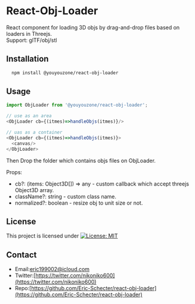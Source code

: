<p align="center">
  <img src="./screenshot/profile.gif" alt=''>
</p>



# React-Obj-Loader
React component for loading 3D objs by drag-and-drop files based on loaders in Threejs.  
Support: glTF/obj/stl  

## Installation
```bash
  npm install @youyouzone/react-obj-loader
```

## Usage
```js
import ObjLoader from '@youyouzone/react-obj-loader';

// use as an area
<ObjLoader cb={(itmes)=>handleObjs(itmes)}/>

// uas as a container
<ObjLoader cb={(itmes)=>handleObjs(itmes)}>
  <canvas/>
</ObjLoader>

```

Then Drop the folder which contains objs files on ObjLoader.  

Props:  

* cb?: (items: Object3D[]) => any - custom callback which accept threejs Object3D array.  
* className?: string - custom class name.  
* normalized?: boolean - resize obj to unit size or not.  

## License
This project is licensed under [![License: MIT](https://img.shields.io/badge/License-MIT-yellow.svg)](https://opensource.org/licenses/MIT)

## Contact
* Email:[eric199002@icloud.com](eric199002@icloud.com)
* Twitter:[https://twitter.com/nikoniko600](https://twitter.com/nikoniko600)
* Repo:[https://github.com/Eric-Schecter/react-obj-loader](https://github.com/Eric-Schecter/react-obj-loader)